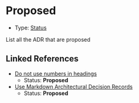 # Proposed

* Type: [Status](status.md)

List all the ADR that are proposed


## Linked References

* [Do not use numbers in headings](../adr/0002-do-not-use-numbers-in-headings.md)
  * Status: **Proposed**
* [Use Markdown Architectural Decision Records](../adr/0000-use-markdown-architectural-decision-records.md)
  * Status: **Proposed**

